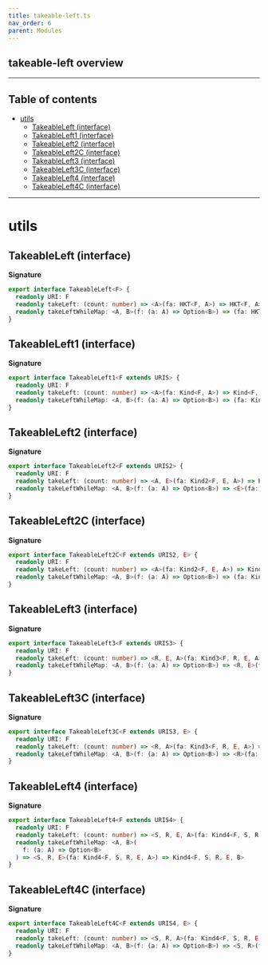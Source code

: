 ```yaml
---
title: takeable-left.ts
nav_order: 6
parent: Modules
---
```


## takeable-left overview

---

<h2 class="text-delta">Table of contents</h2>

- [utils](#utils)
  - [TakeableLeft (interface)](#takeableleft-interface)
  - [TakeableLeft1 (interface)](#takeableleft1-interface)
  - [TakeableLeft2 (interface)](#takeableleft2-interface)
  - [TakeableLeft2C (interface)](#takeableleft2c-interface)
  - [TakeableLeft3 (interface)](#takeableleft3-interface)
  - [TakeableLeft3C (interface)](#takeableleft3c-interface)
  - [TakeableLeft4 (interface)](#takeableleft4-interface)
  - [TakeableLeft4C (interface)](#takeableleft4c-interface)

---

# utils

## TakeableLeft (interface)

**Signature**

```ts
export interface TakeableLeft<F> {
  readonly URI: F
  readonly takeLeft: (count: number) => <A>(fa: HKT<F, A>) => HKT<F, A>
  readonly takeLeftWhileMap: <A, B>(f: (a: A) => Option<B>) => (fa: HKT<F, A>) => HKT<F, B>
}
```

## TakeableLeft1 (interface)

**Signature**

```ts
export interface TakeableLeft1<F extends URIS> {
  readonly URI: F
  readonly takeLeft: (count: number) => <A>(fa: Kind<F, A>) => Kind<F, A>
  readonly takeLeftWhileMap: <A, B>(f: (a: A) => Option<B>) => (fa: Kind<F, A>) => Kind<F, B>
}
```

## TakeableLeft2 (interface)

**Signature**

```ts
export interface TakeableLeft2<F extends URIS2> {
  readonly URI: F
  readonly takeLeft: (count: number) => <A, E>(fa: Kind2<F, E, A>) => Kind2<F, E, A>
  readonly takeLeftWhileMap: <A, B>(f: (a: A) => Option<B>) => <E>(fa: Kind2<F, E, A>) => Kind2<F, E, B>
}
```

## TakeableLeft2C (interface)

**Signature**

```ts
export interface TakeableLeft2C<F extends URIS2, E> {
  readonly URI: F
  readonly takeLeft: (count: number) => <A>(fa: Kind2<F, E, A>) => Kind2<F, E, A>
  readonly takeLeftWhileMap: <A, B>(f: (a: A) => Option<B>) => (fa: Kind2<F, E, A>) => Kind2<F, E, B>
}
```

## TakeableLeft3 (interface)

**Signature**

```ts
export interface TakeableLeft3<F extends URIS3> {
  readonly URI: F
  readonly takeLeft: (count: number) => <R, E, A>(fa: Kind3<F, R, E, A>) => Kind3<F, R, E, A>
  readonly takeLeftWhileMap: <A, B>(f: (a: A) => Option<B>) => <R, E>(fa: Kind3<F, R, E, A>) => Kind3<F, R, E, B>
}
```

## TakeableLeft3C (interface)

**Signature**

```ts
export interface TakeableLeft3C<F extends URIS3, E> {
  readonly URI: F
  readonly takeLeft: (count: number) => <R, A>(fa: Kind3<F, R, E, A>) => Kind3<F, R, E, A>
  readonly takeLeftWhileMap: <A, B>(f: (a: A) => Option<B>) => <R>(fa: Kind3<F, R, E, A>) => Kind3<F, R, E, B>
}
```

## TakeableLeft4 (interface)

**Signature**

```ts
export interface TakeableLeft4<F extends URIS4> {
  readonly URI: F
  readonly takeLeft: (count: number) => <S, R, E, A>(fa: Kind4<F, S, R, E, A>) => Kind4<F, S, R, E, A>
  readonly takeLeftWhileMap: <A, B>(
    f: (a: A) => Option<B>
  ) => <S, R, E>(fa: Kind4<F, S, R, E, A>) => Kind4<F, S, R, E, B>
}
```

## TakeableLeft4C (interface)

**Signature**

```ts
export interface TakeableLeft4C<F extends URIS4, E> {
  readonly URI: F
  readonly takeLeft: (count: number) => <S, R, A>(fa: Kind4<F, S, R, E, A>) => Kind4<F, S, R, E, A>
  readonly takeLeftWhileMap: <A, B>(f: (a: A) => Option<B>) => <S, R>(fa: Kind4<F, S, R, E, A>) => Kind4<F, S, R, E, B>
}
```
